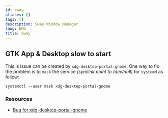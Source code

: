 ```yaml
---
id: sway
aliases: []
tags: []
description: Sway Window Manager
lang: ENG
title: Sway
---
```


## GTK App & Desktop slow to start

This is issue can be created by `xdg-desktop-portal-gnome`. One way to fix the problem is to `mask` the service _(symlink point to /dev/null)_ for `systemd` as follow:
```
systemctl --user mask xdg-desktop-portal-gnome
```

### Resources

* [Bug for xdg-desktop-portal-gnome](https://bbs.archlinux.org/viewtopic.php?id=285590)
